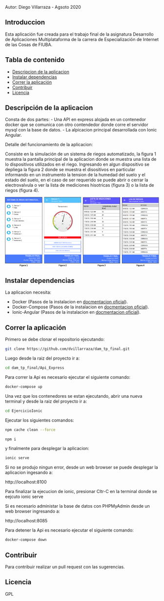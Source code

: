 Autor: Diego Villarraza - Agsoto 2020
## Introduccion

Esta aplicación fue creada para el trabajo final de la asignatura Desarrollo de Aplicaciones Multiplataforma de la carrera de Especialización de Internet de las Cosas de FIUBA.

## 
## Tabla de contenido
* [Descripcion de la aplicacion](#descripción-de-la-aplicacion)
* [Instalar dependencias](#instalar-dependencias)
* [Correr la aplicación](#correr-la-aplicación)
* [Contribuir](#contribuir)
* [Licencia](#licencia)

## 
## Descripción de la aplicacion
Consta de dos partes:
    - Una API en express alojada en un contenedor docker que se comunica con otro contendedor donde corre el servidor mysql con la base de datos. - La alpicacion principal desarrollada con Ionic Angular. 

Detalle del funcionamiento de la aplicacion:

Consiste en la simulación de un sistema de riegos automatizado, la figura 1 muestra la pantalla principal de la aplicacion donde se muestra una lista de lo dispositivos utilizados en el riego. Ingresando en algun dispositivo se depliega la figura 2 donde se muestra el disositivos en particular informando en un instrumento la tension de la humedad del suelo y el estado del suelo, en el caso de ser requerido se puede abrir o cerrar la electrovalvula o ver la lista de mediciones hisotricas (figura 3) o la lista de riegos (figura 4).

![arquitectura](doc/principal.png)

## 
## Instalar dependencias
La aplicacion necesita:
* Docker (Pasos de la instalacion en [docmentacion oficial](https://docs.docker.com/get-docker/)).
* Docker-Compose (Pasos de la instalacion en [docmentacion oficial](https://docs.docker.com/compose/install/)).
* Ionic-Angular (Pasos de la instalacion en [docmentacion oficial](https://ionicframework.com/docs/intro/cli/)).

## Correr la aplicación
Primero se debe clonar el repositorio ejecutando:
```sh
git clone https://github.com/dvillarraza/dam_tp_final.git
```
Luego desde la raiz del proyecto ir a:
```sh
cd dam_tp_final/Api_Express
```
Para correr la Api es necesario ejecutar el siguiente comando:
```sh
docker-compose up
```
Una vez que los contenedores se estan ejecutando, abrir una nueva terminal y desde la raiz del proyecto ir a:
```sh
cd EjercicioIonic
```
Ejecutar los siguientes comandos:
```sh
npm cache clean --force
```
```sh
npm i
```
y finalmente para desplegar la aplicacion:
```sh
ionic serve
```
Si no se produjo ningun error, desde un web browser se puede desplegar la aplicacion ingesando a:

http://localhost:8100 

Para finalizar la ejecucion de ionic, presionar Cltr-C en la terminal donde se eejcuto ionic serve
     
Si es necesario administar la base de datos con PHPMyAdmin desde un web browser ingresando a:

http://localhost:8085 

Para detener la Api es necesario ejecutar el siguiente comando:
```sh
docker-compose down
```
## Contribuir
Para contribuir realizar un pull request con las sugerencias.
## Licencia
GPL